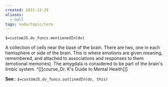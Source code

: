 ```yaml
---
created: 2021-12-29 
aliases:
  - null
tags: node/topic/term
---
```

`$=customJS.dv_funcs.mentionedIn(dv)`

A collection of cells near the base of the brain. There are two, one in each hemisphere or side of the brain. This is where emotions are given meaning, remembered, and attached to associations and responses to them (emotional memories). The amygdala is considered to be part of the brain's limbic system.
 ^[[[course_Dr. K's Guide to Mental Health]]]

**See**::
*`$=customJS.dv_funcs.outlinedIn(dv, this)`*